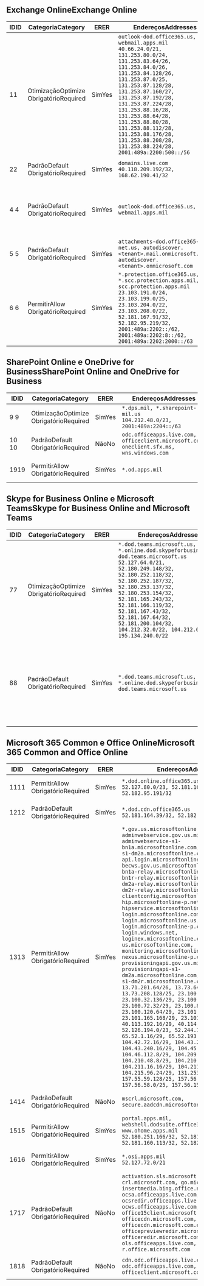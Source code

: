 <!--THIS FILE IS AUTOMATICALLY GENERATED. MANUAL CHANGES WILL BE OVERWRITTEN.-->
<!--Please contact the Office 365 Endpoints team with any questions.-->
<!--USGovDoD endpoints version 2018112800-->
<!--File generated 2018-12-03 15:05:33.6016-->

## <a name="exchange-online"></a><span data-ttu-id="dc3a5-101">Exchange Online</span><span class="sxs-lookup"><span data-stu-id="dc3a5-101">Exchange Online</span></span>

<span data-ttu-id="dc3a5-102">ID</span><span class="sxs-lookup"><span data-stu-id="dc3a5-102">ID</span></span> | <span data-ttu-id="dc3a5-103">Categoria</span><span class="sxs-lookup"><span data-stu-id="dc3a5-103">Category</span></span> | <span data-ttu-id="dc3a5-104">ER</span><span class="sxs-lookup"><span data-stu-id="dc3a5-104">ER</span></span> | <span data-ttu-id="dc3a5-105">Endereços</span><span class="sxs-lookup"><span data-stu-id="dc3a5-105">Addresses</span></span> | <span data-ttu-id="dc3a5-106">Portas</span><span class="sxs-lookup"><span data-stu-id="dc3a5-106">Ports</span></span>
-- | -------------------- | --- | ---------------------------------------------------------------------------------------------------------------------------------------------------------------------------------------------------------------------------------------------------------------------------------------------------------------------------------------------------------------------------------------------- | -------------------------------
<span data-ttu-id="dc3a5-107">1</span><span class="sxs-lookup"><span data-stu-id="dc3a5-107">1</span></span> | <span data-ttu-id="dc3a5-108">Otimização</span><span class="sxs-lookup"><span data-stu-id="dc3a5-108">Optimize</span></span><BR><span data-ttu-id="dc3a5-109">Obrigatório</span><span class="sxs-lookup"><span data-stu-id="dc3a5-109">Required</span></span> | <span data-ttu-id="dc3a5-110">Sim</span><span class="sxs-lookup"><span data-stu-id="dc3a5-110">Yes</span></span> | `outlook-dod.office365.us, webmail.apps.mil`<BR>`40.66.24.0/21, 131.253.80.0/24, 131.253.83.64/26, 131.253.84.0/26, 131.253.84.128/26, 131.253.87.0/25, 131.253.87.128/28, 131.253.87.160/27, 131.253.87.192/28, 131.253.87.224/28, 131.253.88.16/28, 131.253.88.64/28, 131.253.88.80/28, 131.253.88.112/28, 131.253.88.176/28, 131.253.88.208/28, 131.253.88.224/28, 2001:489a:2200:500::/56` | <span data-ttu-id="dc3a5-111">**TCP:** 443, 80</span><span class="sxs-lookup"><span data-stu-id="dc3a5-111">**TCP:** 443, 80</span></span>
<span data-ttu-id="dc3a5-112">2</span><span class="sxs-lookup"><span data-stu-id="dc3a5-112">2</span></span> | <span data-ttu-id="dc3a5-113">Padrão</span><span class="sxs-lookup"><span data-stu-id="dc3a5-113">Default</span></span><BR><span data-ttu-id="dc3a5-114">Obrigatório</span><span class="sxs-lookup"><span data-stu-id="dc3a5-114">Required</span></span> | <span data-ttu-id="dc3a5-115">Sim</span><span class="sxs-lookup"><span data-stu-id="dc3a5-115">Yes</span></span> | `domains.live.com`<BR>`40.118.209.192/32, 168.62.190.41/32` | <span data-ttu-id="dc3a5-116">**TCP:** 443, 80</span><span class="sxs-lookup"><span data-stu-id="dc3a5-116">**TCP:** 443, 80</span></span>
<span data-ttu-id="dc3a5-117">4 </span><span class="sxs-lookup"><span data-stu-id="dc3a5-117">4</span></span> | <span data-ttu-id="dc3a5-118">Padrão</span><span class="sxs-lookup"><span data-stu-id="dc3a5-118">Default</span></span><BR><span data-ttu-id="dc3a5-119">Obrigatório</span><span class="sxs-lookup"><span data-stu-id="dc3a5-119">Required</span></span> | <span data-ttu-id="dc3a5-120">Sim</span><span class="sxs-lookup"><span data-stu-id="dc3a5-120">Yes</span></span> | `outlook-dod.office365.us, webmail.apps.mil` | <span data-ttu-id="dc3a5-121">**TCP:** 143, 25, 587, 993, 995</span><span class="sxs-lookup"><span data-stu-id="dc3a5-121">**TCP:** 143, 25, 587, 993, 995</span></span>
<span data-ttu-id="dc3a5-122">5 </span><span class="sxs-lookup"><span data-stu-id="dc3a5-122">5</span></span> | <span data-ttu-id="dc3a5-123">Padrão</span><span class="sxs-lookup"><span data-stu-id="dc3a5-123">Default</span></span><BR><span data-ttu-id="dc3a5-124">Obrigatório</span><span class="sxs-lookup"><span data-stu-id="dc3a5-124">Required</span></span> | <span data-ttu-id="dc3a5-125">Sim</span><span class="sxs-lookup"><span data-stu-id="dc3a5-125">Yes</span></span> | `attachments-dod.office365-net.us, autodiscover.<tenant>.mail.onmicrosoft.com, autodiscover.<tenant>.onmicrosoft.com` | <span data-ttu-id="dc3a5-126">**TCP:** 443, 80</span><span class="sxs-lookup"><span data-stu-id="dc3a5-126">**TCP:** 443, 80</span></span>
<span data-ttu-id="dc3a5-127">6 </span><span class="sxs-lookup"><span data-stu-id="dc3a5-127">6</span></span> | <span data-ttu-id="dc3a5-128">Permitir</span><span class="sxs-lookup"><span data-stu-id="dc3a5-128">Allow</span></span><BR><span data-ttu-id="dc3a5-129">Obrigatório</span><span class="sxs-lookup"><span data-stu-id="dc3a5-129">Required</span></span> | <span data-ttu-id="dc3a5-130">Sim</span><span class="sxs-lookup"><span data-stu-id="dc3a5-130">Yes</span></span> | `*.protection.office365.us, *.scc.protection.apps.mil, scc.protection.apps.mil`<BR>`23.103.191.0/24, 23.103.199.0/25, 23.103.204.0/22, 23.103.208.0/22, 52.181.167.91/32, 52.182.95.219/32, 2001:489a:2202::/62, 2001:489a:2202:8::/62, 2001:489a:2202:2000::/63` | <span data-ttu-id="dc3a5-131">**TCP:** 25, 443</span><span class="sxs-lookup"><span data-stu-id="dc3a5-131">**TCP:** 25, 443</span></span>

## <a name="sharepoint-online-and-onedrive-for-business"></a><span data-ttu-id="dc3a5-132">SharePoint Online e OneDrive for Business</span><span class="sxs-lookup"><span data-stu-id="dc3a5-132">SharePoint Online and OneDrive for Business</span></span>

<span data-ttu-id="dc3a5-133">ID</span><span class="sxs-lookup"><span data-stu-id="dc3a5-133">ID</span></span> | <span data-ttu-id="dc3a5-134">Categoria</span><span class="sxs-lookup"><span data-stu-id="dc3a5-134">Category</span></span> | <span data-ttu-id="dc3a5-135">ER</span><span class="sxs-lookup"><span data-stu-id="dc3a5-135">ER</span></span> | <span data-ttu-id="dc3a5-136">Endereços</span><span class="sxs-lookup"><span data-stu-id="dc3a5-136">Addresses</span></span> | <span data-ttu-id="dc3a5-137">Portas</span><span class="sxs-lookup"><span data-stu-id="dc3a5-137">Ports</span></span>
-- | -------------------- | --- | ---------------------------------------------------------------------------------------- | ----------------
<span data-ttu-id="dc3a5-138">9 </span><span class="sxs-lookup"><span data-stu-id="dc3a5-138">9</span></span> | <span data-ttu-id="dc3a5-139">Otimização</span><span class="sxs-lookup"><span data-stu-id="dc3a5-139">Optimize</span></span><BR><span data-ttu-id="dc3a5-140">Obrigatório</span><span class="sxs-lookup"><span data-stu-id="dc3a5-140">Required</span></span> | <span data-ttu-id="dc3a5-141">Sim</span><span class="sxs-lookup"><span data-stu-id="dc3a5-141">Yes</span></span> | `*.dps.mil, *.sharepoint-mil.us`<BR>`104.212.48.0/23, 2001:489a:2204::/63` | <span data-ttu-id="dc3a5-142">**TCP:** 443, 80</span><span class="sxs-lookup"><span data-stu-id="dc3a5-142">**TCP:** 443, 80</span></span>
<span data-ttu-id="dc3a5-143">10 </span><span class="sxs-lookup"><span data-stu-id="dc3a5-143">10</span></span> | <span data-ttu-id="dc3a5-144">Padrão</span><span class="sxs-lookup"><span data-stu-id="dc3a5-144">Default</span></span><BR><span data-ttu-id="dc3a5-145">Obrigatório</span><span class="sxs-lookup"><span data-stu-id="dc3a5-145">Required</span></span> | <span data-ttu-id="dc3a5-146">Não</span><span class="sxs-lookup"><span data-stu-id="dc3a5-146">No</span></span> | `odc.officeapps.live.com, officeclient.microsoft.com, oneclient.sfx.ms, wns.windows.com` | <span data-ttu-id="dc3a5-147">**TCP:** 443, 80</span><span class="sxs-lookup"><span data-stu-id="dc3a5-147">**TCP:** 443, 80</span></span>
<span data-ttu-id="dc3a5-148">19</span><span class="sxs-lookup"><span data-stu-id="dc3a5-148">19</span></span> | <span data-ttu-id="dc3a5-149">Permitir</span><span class="sxs-lookup"><span data-stu-id="dc3a5-149">Allow</span></span><BR><span data-ttu-id="dc3a5-150">Obrigatório</span><span class="sxs-lookup"><span data-stu-id="dc3a5-150">Required</span></span> | <span data-ttu-id="dc3a5-151">Sim</span><span class="sxs-lookup"><span data-stu-id="dc3a5-151">Yes</span></span> | `*.od.apps.mil` | <span data-ttu-id="dc3a5-152">**TCP:** 443, 80</span><span class="sxs-lookup"><span data-stu-id="dc3a5-152">**TCP:** 443, 80</span></span>

## <a name="skype-for-business-online-and-microsoft-teams"></a><span data-ttu-id="dc3a5-153">Skype for Business Online e Microsoft Teams</span><span class="sxs-lookup"><span data-stu-id="dc3a5-153">Skype for Business Online and Microsoft Teams</span></span>

<span data-ttu-id="dc3a5-154">ID</span><span class="sxs-lookup"><span data-stu-id="dc3a5-154">ID</span></span> | <span data-ttu-id="dc3a5-155">Categoria</span><span class="sxs-lookup"><span data-stu-id="dc3a5-155">Category</span></span> | <span data-ttu-id="dc3a5-156">ER</span><span class="sxs-lookup"><span data-stu-id="dc3a5-156">ER</span></span> | <span data-ttu-id="dc3a5-157">Endereços</span><span class="sxs-lookup"><span data-stu-id="dc3a5-157">Addresses</span></span> | <span data-ttu-id="dc3a5-158">Portas</span><span class="sxs-lookup"><span data-stu-id="dc3a5-158">Ports</span></span>
-- | -------------------- | --- | -------------------------------------------------------------------------------------------------------------------------------------------------------------------------------------------------------------------------------------------------------------------------------------------------------------------------------------------------------- | --------------------------------------------------
<span data-ttu-id="dc3a5-159">7</span><span class="sxs-lookup"><span data-stu-id="dc3a5-159">7</span></span> | <span data-ttu-id="dc3a5-160">Otimização</span><span class="sxs-lookup"><span data-stu-id="dc3a5-160">Optimize</span></span><BR><span data-ttu-id="dc3a5-161">Obrigatório</span><span class="sxs-lookup"><span data-stu-id="dc3a5-161">Required</span></span> | <span data-ttu-id="dc3a5-162">Sim</span><span class="sxs-lookup"><span data-stu-id="dc3a5-162">Yes</span></span> | `*.dod.teams.microsoft.us, *.online.dod.skypeforbusiness.us, dod.teams.microsoft.us`<BR>`52.127.64.0/21, 52.180.249.148/32, 52.180.252.118/32, 52.180.252.187/32, 52.180.253.137/32, 52.180.253.154/32, 52.181.165.243/32, 52.181.166.119/32, 52.181.167.43/32, 52.181.167.64/32, 52.181.200.104/32, 104.212.32.0/22, 104.212.60.0/23, 195.134.240.0/22` | <span data-ttu-id="dc3a5-163">**TCP:** 443</span><span class="sxs-lookup"><span data-stu-id="dc3a5-163">**TCP:** 443</span></span><BR><span data-ttu-id="dc3a5-164">**UDP:** 3478, 3479, 3480, 3481</span><span class="sxs-lookup"><span data-stu-id="dc3a5-164">**UDP:** 3478, 3479, 3480, 3481</span></span>
<span data-ttu-id="dc3a5-165">8</span><span class="sxs-lookup"><span data-stu-id="dc3a5-165">8</span></span> | <span data-ttu-id="dc3a5-166">Padrão</span><span class="sxs-lookup"><span data-stu-id="dc3a5-166">Default</span></span><BR><span data-ttu-id="dc3a5-167">Obrigatório</span><span class="sxs-lookup"><span data-stu-id="dc3a5-167">Required</span></span> | <span data-ttu-id="dc3a5-168">Sim</span><span class="sxs-lookup"><span data-stu-id="dc3a5-168">Yes</span></span> | `*.dod.teams.microsoft.us, *.online.dod.skypeforbusiness.us, dod.teams.microsoft.us` | <span data-ttu-id="dc3a5-169">**TCP:** 5061, 50000-59999</span><span class="sxs-lookup"><span data-stu-id="dc3a5-169">**TCP:** 5061, 50000-59999</span></span><BR><span data-ttu-id="dc3a5-170">**UDP:** 50000-59999</span><span class="sxs-lookup"><span data-stu-id="dc3a5-170">**UDP:** 50000-59999</span></span>

## <a name="microsoft-365-common-and-office-online"></a><span data-ttu-id="dc3a5-171">Microsoft 365 Common e Office Online</span><span class="sxs-lookup"><span data-stu-id="dc3a5-171">Microsoft 365 Common and Office Online</span></span>

<span data-ttu-id="dc3a5-172">ID</span><span class="sxs-lookup"><span data-stu-id="dc3a5-172">ID</span></span> | <span data-ttu-id="dc3a5-173">Categoria</span><span class="sxs-lookup"><span data-stu-id="dc3a5-173">Category</span></span> | <span data-ttu-id="dc3a5-174">ER</span><span class="sxs-lookup"><span data-stu-id="dc3a5-174">ER</span></span> | <span data-ttu-id="dc3a5-175">Endereços</span><span class="sxs-lookup"><span data-stu-id="dc3a5-175">Addresses</span></span> | <span data-ttu-id="dc3a5-176">Portas</span><span class="sxs-lookup"><span data-stu-id="dc3a5-176">Ports</span></span>
-- | ------------------- | --- | ---------------------------------------------------------------------------------------------------------------------------------------------------------------------------------------------------------------------------------------------------------------------------------------------------------------------------------------------------------------------------------------------------------------------------------------------------------------------------------------------------------------------------------------------------------------------------------------------------------------------------------------------------------------------------------------------------------------------------------------------------------------------------------------------------------------------------------------------------------------------------------------------------------------------------------------------------------------------------------------------------------------------------------------------------------------------------------------------------------------------------------------------------------------------------------------------------------------------------------------------------------------------------------------------------------------------------------------------------------------------------------------------------------------------------------------------------------------------------------------------------- | ----------------
<span data-ttu-id="dc3a5-177">11</span><span class="sxs-lookup"><span data-stu-id="dc3a5-177">11</span></span> | <span data-ttu-id="dc3a5-178">Permitir</span><span class="sxs-lookup"><span data-stu-id="dc3a5-178">Allow</span></span><BR><span data-ttu-id="dc3a5-179">Obrigatório</span><span class="sxs-lookup"><span data-stu-id="dc3a5-179">Required</span></span> | <span data-ttu-id="dc3a5-180">Sim</span><span class="sxs-lookup"><span data-stu-id="dc3a5-180">Yes</span></span> | `*.dod.online.office365.us`<BR>`52.127.80.0/23, 52.181.164.39/32, 52.182.95.191/32` | <span data-ttu-id="dc3a5-181">**TCP:** 443</span><span class="sxs-lookup"><span data-stu-id="dc3a5-181">**TCP:** 443</span></span>
<span data-ttu-id="dc3a5-182">12</span><span class="sxs-lookup"><span data-stu-id="dc3a5-182">12</span></span> | <span data-ttu-id="dc3a5-183">Padrão</span><span class="sxs-lookup"><span data-stu-id="dc3a5-183">Default</span></span><BR><span data-ttu-id="dc3a5-184">Obrigatório</span><span class="sxs-lookup"><span data-stu-id="dc3a5-184">Required</span></span> | <span data-ttu-id="dc3a5-185">Sim</span><span class="sxs-lookup"><span data-stu-id="dc3a5-185">Yes</span></span> | `*.dod.cdn.office365.us`<BR>`52.181.164.39/32, 52.182.95.191/32` | <span data-ttu-id="dc3a5-186">**TCP:** 443</span><span class="sxs-lookup"><span data-stu-id="dc3a5-186">**TCP:** 443</span></span>
<span data-ttu-id="dc3a5-187">13</span><span class="sxs-lookup"><span data-stu-id="dc3a5-187">13</span></span> | <span data-ttu-id="dc3a5-188">Permitir</span><span class="sxs-lookup"><span data-stu-id="dc3a5-188">Allow</span></span><BR><span data-ttu-id="dc3a5-189">Obrigatório</span><span class="sxs-lookup"><span data-stu-id="dc3a5-189">Required</span></span> | <span data-ttu-id="dc3a5-190">Sim</span><span class="sxs-lookup"><span data-stu-id="dc3a5-190">Yes</span></span> | `*.gov.us.microsoftonline.com, adminwebservice.gov.us.microsoftonline.com, adminwebservice-s1-bn1a.microsoftonline.com, adminwebservice-s1-dm2a.microsoftonline.com, api.login.microsoftonline.com, becws.gov.us.microsoftonline.com, bws-s1-bn1a-relay.microsoftonline.com, bws-s1-bn1r-relay.microsoftonline.com, bws-s1-dm2a-relay.microsoftonline.com, bws-s1-dm2r-relay.microsoftonline.com, clientconfig.microsoftonline-p.net, hip.microsoftonline-p.net, hipservice.microsoftonline.com, login.microsoftonline.com, login.microsoftonline.us, login.microsoftonline-p.com, login.windows.net, loginex.microsoftonline.com, login-us.microsoftonline.com, monitoring.microsoftonline-p.com, nexus.microsoftonline-p.com, provisioningapi.gov.us.microsoftonline.com, provisioningapi-s1-dm2a.microsoftonline.com, provisioningapi-s1-dm2r.microsoftonline.com`<BR>`13.71.201.64/26, 13.73.64.64/26, 13.73.208.128/25, 23.100.16.168/29, 23.100.32.136/29, 23.100.64.24/29, 23.100.72.32/29, 23.100.80.64/29, 23.100.120.64/29, 23.101.144.136/29, 23.101.165.168/29, 23.101.181.128/29, 40.113.192.16/29, 40.114.120.16/29, 52.126.194.0/23, 52.244.120.128/25, 65.52.1.16/29, 65.52.193.136/29, 104.42.72.16/29, 104.43.208.16/29, 104.43.240.16/29, 104.45.208.104/29, 104.46.112.8/29, 104.209.144.16/29, 104.210.48.8/29, 104.210.208.16/29, 104.211.16.16/29, 104.211.48.16/29, 104.215.96.24/29, 131.253.120.0/24, 157.55.59.128/25, 157.56.53.128/25, 157.56.58.0/25, 157.56.151.0/25` | <span data-ttu-id="dc3a5-191">**TCP:** 443</span><span class="sxs-lookup"><span data-stu-id="dc3a5-191">**TCP:** 443</span></span>
<span data-ttu-id="dc3a5-192">14</span><span class="sxs-lookup"><span data-stu-id="dc3a5-192">14</span></span> | <span data-ttu-id="dc3a5-193">Padrão</span><span class="sxs-lookup"><span data-stu-id="dc3a5-193">Default</span></span><BR><span data-ttu-id="dc3a5-194">Obrigatório</span><span class="sxs-lookup"><span data-stu-id="dc3a5-194">Required</span></span> | <span data-ttu-id="dc3a5-195">Não</span><span class="sxs-lookup"><span data-stu-id="dc3a5-195">No</span></span> | `mscrl.microsoft.com, secure.aadcdn.microsoftonline-p.com` | <span data-ttu-id="dc3a5-196">**TCP:** 443</span><span class="sxs-lookup"><span data-stu-id="dc3a5-196">**TCP:** 443</span></span>
<span data-ttu-id="dc3a5-197">15</span><span class="sxs-lookup"><span data-stu-id="dc3a5-197">15</span></span> | <span data-ttu-id="dc3a5-198">Permitir</span><span class="sxs-lookup"><span data-stu-id="dc3a5-198">Allow</span></span><BR><span data-ttu-id="dc3a5-199">Obrigatório</span><span class="sxs-lookup"><span data-stu-id="dc3a5-199">Required</span></span> | <span data-ttu-id="dc3a5-200">Sim</span><span class="sxs-lookup"><span data-stu-id="dc3a5-200">Yes</span></span> | `portal.apps.mil, webshell.dodsuite.office365.us, www.ohome.apps.mil`<BR>`52.180.251.166/32, 52.181.160.19/32, 52.181.160.113/32, 52.182.92.132/32` | <span data-ttu-id="dc3a5-201">**TCP:** 443</span><span class="sxs-lookup"><span data-stu-id="dc3a5-201">**TCP:** 443</span></span>
<span data-ttu-id="dc3a5-202">16</span><span class="sxs-lookup"><span data-stu-id="dc3a5-202">16</span></span> | <span data-ttu-id="dc3a5-203">Permitir</span><span class="sxs-lookup"><span data-stu-id="dc3a5-203">Allow</span></span><BR><span data-ttu-id="dc3a5-204">Obrigatório</span><span class="sxs-lookup"><span data-stu-id="dc3a5-204">Required</span></span> | <span data-ttu-id="dc3a5-205">Sim</span><span class="sxs-lookup"><span data-stu-id="dc3a5-205">Yes</span></span> | `*.osi.apps.mil`<BR>`52.127.72.0/21` | <span data-ttu-id="dc3a5-206">**TCP:** 443</span><span class="sxs-lookup"><span data-stu-id="dc3a5-206">**TCP:** 443</span></span>
<span data-ttu-id="dc3a5-207">17</span><span class="sxs-lookup"><span data-stu-id="dc3a5-207">17</span></span> | <span data-ttu-id="dc3a5-208">Padrão</span><span class="sxs-lookup"><span data-stu-id="dc3a5-208">Default</span></span><BR><span data-ttu-id="dc3a5-209">Obrigatório</span><span class="sxs-lookup"><span data-stu-id="dc3a5-209">Required</span></span> | <span data-ttu-id="dc3a5-210">Não</span><span class="sxs-lookup"><span data-stu-id="dc3a5-210">No</span></span> | `activation.sls.microsoft.com, crl.microsoft.com, go.microsoft.com, insertmedia.bing.office.net, ocsa.officeapps.live.com, ocsredir.officeapps.live.com, ocws.officeapps.live.com, office15client.microsoft.com, officecdn.microsoft.com, officecdn.microsoft.com.edgesuite.net, officepreviewredir.microsoft.com, officeredir.microsoft.com, ols.officeapps.live.com, r.office.microsoft.com` | <span data-ttu-id="dc3a5-211">**TCP:** 443, 80</span><span class="sxs-lookup"><span data-stu-id="dc3a5-211">**TCP:** 443, 80</span></span>
<span data-ttu-id="dc3a5-212">18</span><span class="sxs-lookup"><span data-stu-id="dc3a5-212">18</span></span> | <span data-ttu-id="dc3a5-213">Padrão</span><span class="sxs-lookup"><span data-stu-id="dc3a5-213">Default</span></span><BR><span data-ttu-id="dc3a5-214">Obrigatório</span><span class="sxs-lookup"><span data-stu-id="dc3a5-214">Required</span></span> | <span data-ttu-id="dc3a5-215">Não</span><span class="sxs-lookup"><span data-stu-id="dc3a5-215">No</span></span> | `cdn.odc.officeapps.live.com, odc.officeapps.live.com, officeclient.microsoft.com` | <span data-ttu-id="dc3a5-216">**TCP:** 443, 80</span><span class="sxs-lookup"><span data-stu-id="dc3a5-216">**TCP:** 443, 80</span></span>
